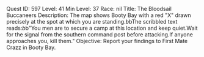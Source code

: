 Quest ID: 597
Level: 41
Min Level: 37
Race: nil
Title: The Bloodsail Buccaneers
Description: The map shows Booty Bay with a red "X" drawn precisely at the spot at which you are standing.$b$bThe scribbled text reads:$b$b"You men are to secure a camp at this location and keep quiet.Wait for the signal from the southern command post before attacking.If anyone approaches you, kill them."
Objective: Report your findings to First Mate Crazz in Booty Bay.
